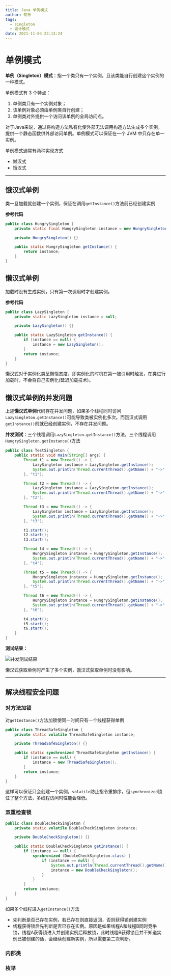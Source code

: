 ```yaml
---
title: Java 单例模式
author: 荀乐
tags:
  - singleton
  - 设计模式
date: 2021-11-04 22:13:24
---
```

# 单例模式

**单例（Singleton）模式**：指一个类只有一个实例，且该类能自行创建这个实例的一种模式。

单例模式有 3 个特点：

1.  单例类只有一个实例对象；
2.  该单例对象必须由单例类自行创建；
3.  单例类对外提供一个访问该单例的全局访问点。

对于Java来说，通过将构造方法私有化使外部无法调用构造方法生成多个实例，提供一个静态函数供外部访问单例。单例模式可以保证在一个 JVM 中只存在单一实例。

单例模式通常有两种实现方式

-   懒汉式
-   饿汉式



---

## 饿汉式单例

类一旦加载就创建一个实例，保证在调用`getInstance()`方法前已经创建实例

**参考代码**

```java
public class HungrySingleton {
    private static final HungrySingleton instance = new HungrySingleton();

    private HungrySingleton() {}

    public static HungrySingleton getInstance() {
        return instance;
    }
}
```

## 懒汉式单例

加载时没有生成实例，只有第一次调用时才创建实例。

**参考代码**

```java
public class LazySingleton {
    private static LazySingleton instance = null;

    private LazySingleton() {}

    public static LazySingleton getInstance() {
        if (instance == null) {
            instance = new LazySingleton();
        }
        return instance;
    }
}
```

懒汉式对于实例化类呈懒惰态度，即实例化的时机在第一被引用时触发，在类进行加载时，不会将自己实例化(延迟加载技术)。

## 懒汉式单例的并发问题

上述**懒汉式单例**代码存在并发问题，如果多个线程同时访问`LazySingleton.getInstance()`可能导致类被实例化多次。而饿汉式调用`getInstance()`前就已经创建实例，不存在并发问题。

**并发测试**：三个线程调用`LazySingleton.getInstance()`方法，三个线程调用`HungrySingleton.getInstance()`方法

```java
public class TestSingleton {
    public static void main(String[] args) {
        Thread t1 = new Thread(() -> {
            LazySingleton instance = LazySingleton.getInstance();
            System.out.println(Thread.currentThread().getName() + "->" + instance);
        }, "t1");

        Thread t2 = new Thread(() -> {
            LazySingleton instance = LazySingleton.getInstance();
            System.out.println(Thread.currentThread().getName() + "->" + instance);
        }, "t2");

        Thread t3 = new Thread(() -> {
            LazySingleton instance = LazySingleton.getInstance();
            System.out.println(Thread.currentThread().getName() + "->" + instance);
        }, "t3");

        t1.start();
        t2.start();
        t3.start();

        Thread t4 = new Thread(() -> {
            HungrySingleton instance = HungrySingleton.getInstance();
            System.out.println(Thread.currentThread().getName() + "->" + instance);
        }, "t4");

        Thread t5 = new Thread(() -> {
            HungrySingleton instance = HungrySingleton.getInstance();
            System.out.println(Thread.currentThread().getName() + "->" + instance);
        }, "t5");

        Thread t6 = new Thread(() -> {
            HungrySingleton instance = HungrySingleton.getInstance();
            System.out.println(Thread.currentThread().getName() + "->" + instance);
        }, "t6");

        t4.start();
        t5.start();
        t6.start();
    }
}
```

**测试结果：**

![并发测试结果](https://xunle-picture-bed.oss-cn-hangzhou.aliyuncs.com/20221206153618.png)

懒汉式获取单例时产生了多个实例，饿汉式获取单例时没有影响。



---

## 解决线程安全问题

### 对方法加锁

对`getInstance()`方法加锁使同一时间只有一个线程获得单例

```java
public class ThreadSafeSingleton {
    private static volatile ThreadSafeSingleton instance;

    private ThreadSafeSingleton() {}

    public static synchronized ThreadSafeSingleton getInstance() {
        if (instance == null) {
            instance = new ThreadSafeSingleton();
        }
        return instance;
    }
}
```

这样可以保证只会创建一个实例，`volatile`防止指令重排序，但`synchronized`锁住了整个方法，多线程访问时性能会降低。

### 双重检查锁

```java
public class DoubleCheckSingleton {
    private static volatile DoubleCheckSingleton instance;

    private DoubleCheckSingleton() {}

    public static DoubleCheckSingleton getInstance() {
        if (instance == null) {
            synchronized (DoubleCheckSingleton.class) {
                if (instance == null) {
                    System.out.println(Thread.currentThread().getName()+ "正在初始化");
                    instance = new DoubleCheckSingleton();
                }
            }
        }
        return instance;
    }
}
```

如果多个线程进入`getInstance()`方法

-   先判断是否已存在实例，若已存在则直接返回，否则获得锁创建实例
-   线程获得锁后先判断是否已存在实例。原因是如果线程A和线程B同时竞争锁，线程A获得锁进入并创建实例后释放锁，此时线程B获得锁且并不知道实例已被创建的话，会继续创建新实例，所以需要第二次判断。

### 内部类



### 枚举